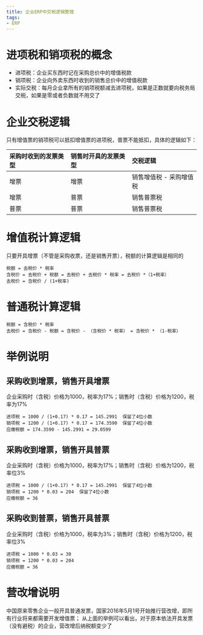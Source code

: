 ```yaml
---
title: 企业ERP中交税逻辑整理
tags:
- ERP
---
```


# 进项税和销项税的概念
+ 进项税：企业买东西时记在采购总价中的增值税款
+ 销项税：企业向外卖东西时收到的销售总价中的增值税款
+ 实际交税：每月企业拿所有的销项税额减去进项税，如果是正数就要向税务局交税，如果是零或者负数就不用交了

<!--more-->

# 企业交税逻辑
只有增值票的销项税可以抵扣增值票的进项税，普票不能抵扣，具体的逻辑如下：

| 采购时收到的发票类型 | 销售时开具的发票类型 | 交税逻辑 |
| :---------- | :---------- | :---------- |
| 增票 | 增票| 销售增值税 - 采购增值税 |
| 增票 | 普票| 销售普票税 |
| 普票 | 普票| 销售普票税 |

# 增值税计算逻辑
只要开具增票（不管是采购收票，还是销售开票），税额的计算逻辑是相同的
```
税额 = 去税价 * 税率
含税价 = 去税价 + 税额 = 去税价 + 去税价 * 税率 = 去税价 *（1+税率）
去税价 = 含税价 / (1+税率)
```

# 普通税计算逻辑
```
税额 = 含税价 * 税率
去税价 = 含税价 - 税额 = 含税价 - （含税价 * 税率） = 含税价 * （1-税率）
```

# 举例说明
## 采购收到增票，销售开具增票
企业采购时（含税）价格为1000，税率为17%；销售时（含税）价格为1200，税率为17%
```
进项税 = 1000 / (1+0.17) * 0.17 = 145.2991  保留了4位小数
销项税 = 1200 / (1+0.17) * 0.17 = 174.3590  保留了4位小数
应缴税额 = 174.3590 - 145.2991 = 29.0599
```

## 采购收到增票，销售开具普票
企业采购时（含税）价格为1000，税率为17%；销售时（含税）价格为1200，税率位3%
```
进项税 = 1000 / (1+0.17) * 0.17 = 145.2991  保留了4位小数
销项税 = 1200 * 0.03 = 204  保留了4位小数
应缴税额 = 36
```

## 采购收到普票，销售开具普票
企业采购时（含税）价格为1000，税率为3%；销售时（含税）价格为1200，税率位3%
```
进项税 = 1000 * 0.03 = 30
销项税 = 1200 * 0.03 = 204
应缴税额 = 36
```

# 营改增说明
中国原来零售企业一般开具普通发票，国家2016年5月1号开始推行营改增，即所有行业将来都需要开发增值票；
从上面的举例可以看出，对于原本依法开具发票（没有避税）的企业，营改增后纳税额变少了